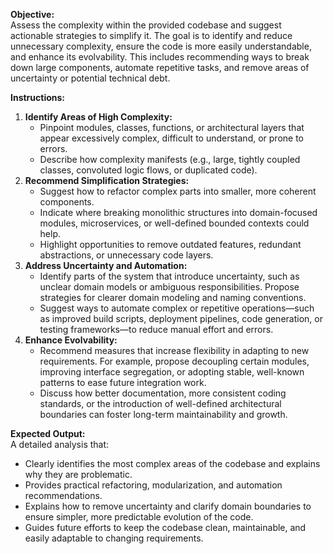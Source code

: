 **Objective:**  
Assess the complexity within the provided codebase and suggest actionable strategies to simplify it. The goal is to identify and reduce unnecessary complexity, ensure the code is more easily understandable, and enhance its evolvability. This includes recommending ways to break down large components, automate repetitive tasks, and remove areas of uncertainty or potential technical debt.

**Instructions:**
1. **Identify Areas of High Complexity:**
    - Pinpoint modules, classes, functions, or architectural layers that appear excessively complex, difficult to understand, or prone to errors.
    - Describe how complexity manifests (e.g., large, tightly coupled classes, convoluted logic flows, or duplicated code).
2. **Recommend Simplification Strategies:**
    - Suggest how to refactor complex parts into smaller, more coherent components.
    - Indicate where breaking monolithic structures into domain-focused modules, microservices, or well-defined bounded contexts could help.
    - Highlight opportunities to remove outdated features, redundant abstractions, or unnecessary code layers.
3. **Address Uncertainty and Automation:**
    - Identify parts of the system that introduce uncertainty, such as unclear domain models or ambiguous responsibilities. Propose strategies for clearer domain modeling and naming conventions.
    - Suggest ways to automate complex or repetitive operations—such as improved build scripts, deployment pipelines, code generation, or testing frameworks—to reduce manual effort and errors.
4. **Enhance Evolvability:**
    - Recommend measures that increase flexibility in adapting to new requirements. For example, propose decoupling certain modules, improving interface segregation, or adopting stable, well-known patterns to ease future integration work.
    - Discuss how better documentation, more consistent coding standards, or the introduction of well-defined architectural boundaries can foster long-term maintainability and growth.

**Expected Output:**  
A detailed analysis that:
- Clearly identifies the most complex areas of the codebase and explains why they are problematic.
- Provides practical refactoring, modularization, and automation recommendations.
- Explains how to remove uncertainty and clarify domain boundaries to ensure simpler, more predictable evolution of the code.
- Guides future efforts to keep the codebase clean, maintainable, and easily adaptable to changing requirements.
